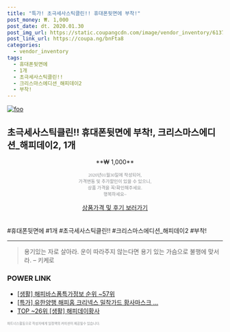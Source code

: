```yaml
--- 
title: "특가! 초극세사스틱클린!! 휴대폰뒷면에 부착!" 
post_money: ₩. 1,000 
post_date: dt. 2020.01.30 
post_img_url: https://static.coupangcdn.com/image/vendor_inventory/6137/ff6b4b0273dafc89c286cb71744634357de4a7e86b4829b17b267a7c3922.jpg 
post_link_url: https://coupa.ng/bnFta8 
categories: 
  - vendor_inventory 
tags: 
  - 휴대폰뒷면에 
  - 1개 
  - 초극세사스틱클린!! 
  - 크리스마스에디션_해피데이2 
  - 부착! 
--- 
```

[![foo](https://static.coupangcdn.com/image/vendor_inventory/6137/ff6b4b0273dafc89c286cb71744634357de4a7e86b4829b17b267a7c3922.jpg)](https://coupa.ng/bnFta8) 

## 초극세사스틱클린!! 휴대폰뒷면에 부착!, 크리스마스에디션_해피데이2, 1개 
<p style="text-align: center;">**₩ 1,000**</p> 
<p style="text-align: center;"><span style="color: #898c8f; font-family: Georgia,Times,serif; font-size: 0.75em;">2020년01월30일에 작성되어, <br>가격변동 및 추가할인이 있을 수 있으니,<br> 상품 가격을 꼭!확인해주세요.<br>행복하세요~</span> 
</p>	 
<div markdown="0" style="text-align: center;"><a href="https://coupa.ng/bnFta8" class="btn btn--success">상품가격 및 후기 보러가기</a></div> 
<br><br> 
  #휴대폰뒷면에 #1개 #초극세사스틱클린!! #크리스마스에디션_해피데이2 #부착! 
<hr> 

> 용기있는 자로 살아라. 운이 따라주지 않는다면 용기 있는 가슴으로 불행에 맞서라. – 키케로 


### POWER LINK

* <a href="https://blog.naver.com/fasyy4321/221774897505" target="_blank"> [생활] 해피바스폼특가정보 순위 ~57위</a>
* <a href="https://blog.naver.com/sakai111/221790260168" target="_blank">[특가] 유한양행 해피홈 크리넥스 밀착가드 황사마스크 ...</a>
* <a href="https://blog.naver.com/an0733/221789515677" target="_blank"> TOP ~26위 [생활] 해피데이황사</a>

<span style="color: #898c8f; font-family: Georgia,Times,serif; font-size: 0.55em;">파트너스활동으로 작성자에게 일정액의 커미션이 제공될수 있습니다.</span> 
